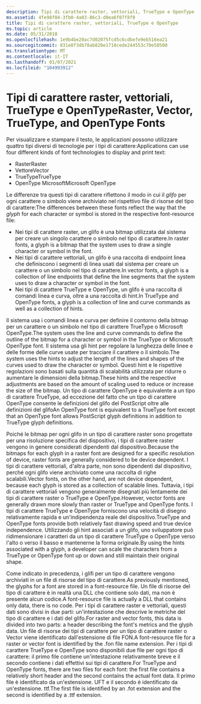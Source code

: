 ```yaml
---
description: Tipi di carattere raster, vettoriali, TrueType e OpenType
ms.assetid: 4fe98f04-3fb0-4a03-86c3-d0ea6f07f8f0
title: Tipi di carattere raster, vettoriali, TrueType e OpenType
ms.topic: article
ms.date: 05/31/2018
ms.openlocfilehash: 1e9b4be20ac7d02075fcd5c6cdbefe9eb516ea21
ms.sourcegitcommit: 831e8f3db78ab820e1710cede244553c70e50500
ms.translationtype: MT
ms.contentlocale: it-IT
ms.lasthandoff: 01/07/2021
ms.locfileid: "104993912"
---
```

# <a name="raster-vector-truetype-and-opentype-fonts"></a><span data-ttu-id="23c40-103">Tipi di carattere raster, vettoriali, TrueType e OpenType</span><span class="sxs-lookup"><span data-stu-id="23c40-103">Raster, Vector, TrueType, and OpenType Fonts</span></span>

<span data-ttu-id="23c40-104">Per visualizzare e stampare il testo, le applicazioni possono utilizzare quattro tipi diversi di tecnologie per i tipi di carattere:</span><span class="sxs-lookup"><span data-stu-id="23c40-104">Applications can use four different kinds of font technologies to display and print text:</span></span>

-   <span data-ttu-id="23c40-105">Raster</span><span class="sxs-lookup"><span data-stu-id="23c40-105">Raster</span></span>
-   <span data-ttu-id="23c40-106">Vettore</span><span class="sxs-lookup"><span data-stu-id="23c40-106">Vector</span></span>
-   <span data-ttu-id="23c40-107">TrueType</span><span class="sxs-lookup"><span data-stu-id="23c40-107">TrueType</span></span>
-   <span data-ttu-id="23c40-108">OpenType Microsoft</span><span class="sxs-lookup"><span data-stu-id="23c40-108">Microsoft OpenType</span></span>

<span data-ttu-id="23c40-109">Le differenze tra questi tipi di carattere riflettono il modo in cui il *glifo* per ogni carattere o simbolo viene archiviato nel rispettivo file di risorse del tipo di carattere:</span><span class="sxs-lookup"><span data-stu-id="23c40-109">The differences between these fonts reflect the way that the *glyph* for each character or symbol is stored in the respective font-resource file:</span></span>

-   <span data-ttu-id="23c40-110">Nei tipi di carattere raster, un glifo è una bitmap utilizzata dal sistema per creare un singolo carattere o simbolo nel tipo di carattere.</span><span class="sxs-lookup"><span data-stu-id="23c40-110">In raster fonts, a glyph is a bitmap that the system uses to draw a single character or symbol in the font.</span></span>
-   <span data-ttu-id="23c40-111">Nei tipi di carattere vettoriali, un glifo è una raccolta di endpoint linea che definiscono i segmenti di linea usati dal sistema per creare un carattere o un simbolo nel tipo di carattere.</span><span class="sxs-lookup"><span data-stu-id="23c40-111">In vector fonts, a glyph is a collection of line endpoints that define the line segments that the system uses to draw a character or symbol in the font.</span></span>
-   <span data-ttu-id="23c40-112">Nei tipi di carattere TrueType e OpenType, un glifo è una raccolta di comandi linea e curva, oltre a una raccolta di hint.</span><span class="sxs-lookup"><span data-stu-id="23c40-112">In TrueType and OpenType fonts, a glyph is a collection of line and curve commands as well as a collection of hints.</span></span>

<span data-ttu-id="23c40-113">Il sistema usa i comandi linea e curva per definire il contorno della bitmap per un carattere o un simbolo nel tipo di carattere TrueType o Microsoft OpenType.</span><span class="sxs-lookup"><span data-stu-id="23c40-113">The system uses the line and curve commands to define the outline of the bitmap for a character or symbol in the TrueType or Microsoft OpenType font.</span></span> <span data-ttu-id="23c40-114">Il sistema usa gli hint per regolare la lunghezza delle linee e delle forme delle curve usate per tracciare il carattere o il simbolo.</span><span class="sxs-lookup"><span data-stu-id="23c40-114">The system uses the hints to adjust the length of the lines and shapes of the curves used to draw the character or symbol.</span></span> <span data-ttu-id="23c40-115">Questi hint e le rispettive regolazioni sono basati sulla quantità di scalabilità utilizzata per ridurre o aumentare le dimensioni della bitmap.</span><span class="sxs-lookup"><span data-stu-id="23c40-115">These hints and the respective adjustments are based on the amount of scaling used to reduce or increase the size of the bitmap.</span></span> <span data-ttu-id="23c40-116">Un tipo di carattere OpenType è equivalente a un tipo di carattere TrueType, ad eccezione del fatto che un tipo di carattere OpenType consente le definizioni del glifo del PostScript oltre alle definizioni del glifo</span><span class="sxs-lookup"><span data-stu-id="23c40-116">An OpenType font is equivalent to a TrueType font except that an OpenType font allows PostScript glyph definitions in addition to TrueType glyph definitions.</span></span>

<span data-ttu-id="23c40-117">Poiché le bitmap per ogni glifo in un tipo di carattere raster sono progettate per una risoluzione specifica del dispositivo, i tipi di carattere raster vengono in genere considerati dipendenti dal dispositivo.</span><span class="sxs-lookup"><span data-stu-id="23c40-117">Because the bitmaps for each glyph in a raster font are designed for a specific resolution of device, raster fonts are generally considered to be device dependent.</span></span> <span data-ttu-id="23c40-118">I tipi di carattere vettoriali, d'altra parte, non sono dipendenti dal dispositivo, perché ogni glifo viene archiviato come una raccolta di righe scalabili.</span><span class="sxs-lookup"><span data-stu-id="23c40-118">Vector fonts, on the other hand, are not device dependent, because each glyph is stored as a collection of scalable lines.</span></span> <span data-ttu-id="23c40-119">Tuttavia, i tipi di carattere vettoriali vengono generalmente disegnati più lentamente dei tipi di carattere raster o TrueType e OpenType.</span><span class="sxs-lookup"><span data-stu-id="23c40-119">However, vector fonts are generally drawn more slowly than raster or TrueType and OpenType fonts.</span></span> <span data-ttu-id="23c40-120">I tipi di carattere TrueType e OpenType forniscono una velocità di disegno relativamente rapida e un'indipendenza reale del dispositivo.</span><span class="sxs-lookup"><span data-stu-id="23c40-120">TrueType and OpenType fonts provide both relatively fast drawing speed and true device independence.</span></span> <span data-ttu-id="23c40-121">Utilizzando gli hint associati a un glifo, uno sviluppatore può ridimensionare i caratteri da un tipo di carattere TrueType o OpenType verso l'alto o verso il basso e mantenerne la forma originale.</span><span class="sxs-lookup"><span data-stu-id="23c40-121">By using the hints associated with a glyph, a developer can scale the characters from a TrueType or OpenType font up or down and still maintain their original shape.</span></span>

<span data-ttu-id="23c40-122">Come indicato in precedenza, i glifi per un tipo di carattere vengono archiviati in un file di risorse del tipo di carattere.</span><span class="sxs-lookup"><span data-stu-id="23c40-122">As previously mentioned, the glyphs for a font are stored in a font-resource file.</span></span> <span data-ttu-id="23c40-123">Un file di risorse del tipo di carattere è in realtà una DLL che contiene solo dati, ma non è presente alcun codice.</span><span class="sxs-lookup"><span data-stu-id="23c40-123">A font-resource file is actually a DLL that contains only data, there is no code.</span></span> <span data-ttu-id="23c40-124">Per i tipi di carattere raster e vettoriali, questi dati sono divisi in due parti: un'intestazione che descrive le metriche del tipo di carattere e i dati del glifo.</span><span class="sxs-lookup"><span data-stu-id="23c40-124">For raster and vector fonts, this data is divided into two parts: a header describing the font's metrics and the glyph data.</span></span> <span data-ttu-id="23c40-125">Un file di risorse dei tipi di carattere per un tipo di carattere raster o Vector viene identificato dall'estensione di file FON.</span><span class="sxs-lookup"><span data-stu-id="23c40-125">A font-resource file for a raster or vector font is identified by the .fon file name extension.</span></span> <span data-ttu-id="23c40-126">Per i tipi di carattere TrueType e OpenType sono disponibili due file per ogni tipo di carattere: il primo file contiene un'intestazione relativamente breve e il secondo contiene i dati effettivi sui tipi di carattere.</span><span class="sxs-lookup"><span data-stu-id="23c40-126">For TrueType and OpenType fonts, there are two files for each font: the first file contains a relatively short header and the second contains the actual font data.</span></span> <span data-ttu-id="23c40-127">Il primo file è identificato da un'estensione. UFT e il secondo è identificato da un'estensione. ttf.</span><span class="sxs-lookup"><span data-stu-id="23c40-127">The first file is identified by an .fot extension and the second is identified by a .ttf extension.</span></span>

 

 



